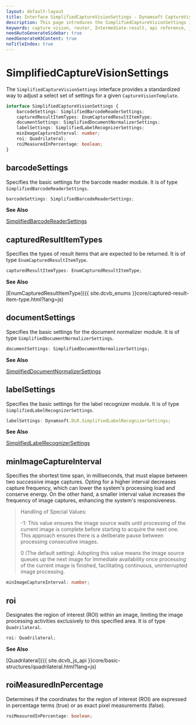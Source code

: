 ```yaml
---
layout: default-layout
title: Interface SimplifiedCaptureVisionSettings - Dynamsoft CaptureVisionRouter Module JS Edition API Reference v2.6.1000
description: This page introduces the SimplifiedCaptureVisionSettings interface in Dynamsoft CaptureVisionRouter Module JS Edition v2.6.1000.
keywords: capture vision, router, Intermediate-result, api reference, javascript, js
needAutoGenerateSidebar: true
needGenerateH3Content: true
noTitleIndex: true
---
```


# SimplifiedCaptureVisionSettings

The `SimplifiedCaptureVisionSettings` interface provides a standardized way to adjust a select set of settings for a given `CaptureVisionTemplate`.

```typescript
interface SimplifiedCaptureVisionSettings {
    barcodeSettings: SimplifiedBarcodeReaderSettings;
    capturedResultItemTypes: EnumCapturedResultItemType;
    documentSettings: SimplifiedDocumentNormalizerSettings;
    labelSettings: SimplifiedLabelRecognizerSettings;
    minImageCaptureInterval: number;
    roi: Quadrilateral;
    roiMeasuredInPercentage: boolean;
}
```

## barcodeSettings

Specifies the basic settings for the barcode reader module. It is of type `SimplifiedBarcodeReaderSettings`.

```typescript
barcodeSettings: SimplifiedBarcodeReaderSettings;
```

**See Also**

[SimplifiedBarcodeReaderSettings](https://www.dynamsoft.com/barcode-reader/docs/web/programming/javascript/api-reference/interfaces/simplified-barcode-reader-settings.html)

## capturedResultItemTypes

Specifies the types of result items that are expected to be returned. It is of type `EnumCapturedResultItemType`.

```typescript
capturedResultItemTypes: EnumCapturedResultItemType;
```

**See Also**

[EnumCapturedResultItemType]({{ site.dcvb_enums }}core/captured-result-item-type.html?lang=js)

## documentSettings

Specifies the basic settings for the document normalizer module. It is of type `SimplifiedDocumentNormalizerSettings`.

```typescript
documentSettings: SimplifiedDocumentNormalizerSettings;
```

**See Also**

[SimplifiedDocumentNormalizerSettings](https://www.dynamsoft.com/document-normalizer/docs/web/programming/javascript/api-reference/interfaces/simplified-document-normalizer-settings.html)

## labelSettings

Specifies the basic settings for the label recognizer module. It is of type `SimplifiedLabelRecognizerSettings`.

```typescript
labelSettings: Dynamsoft.DLR.SimplifiedLabelRecognizerSettings;
```

**See Also**

[SimplifiedLabelRecognizerSettings](https://www.dynamsoft.com/label-recognition/docs/web/programming/javascript/api-reference/interfaces/simplified-label-recognizer-settings.html?lang=js)

## minImageCaptureInterval

Specifies the shortest time span, in milliseconds, that must elapse between two successive image captures. Opting for a higher interval decreases capture frequency, which can lower the system's processing load and conserve energy. On the other hand, a smaller interval value increases the frequency of image captures, enhancing the system's responsiveness.

> Handling of Special Values:
>
> -1: This value ensures the image source waits until processing of the current image is complete before starting to acquire the next one. This approach ensures there is a deliberate pause between processing consecutive images.
>
> 0 (The default setting): Adopting this value means the image source queues up the next image for immediate availability once processing of the current image is finished, facilitating continuous, uninterrupted image processing.

```typescript
minImageCaptureInterval: number;
```

## roi

Designates the region of interest (ROI) within an image, limiting the image processing activities exclusively to this specified area. It is of type `Quadrilateral`.

```typescript
roi: Quadrilateral;
```

**See Also**

[Quadrilateral]({{ site.dcvb_js_api }}core/basic-structures/quadrilateral.html?lang=js)

## roiMeasuredInPercentage

Determines if the coordinates for the region of interest (ROI) are expressed in percentage terms (true) or as exact pixel measurements (false).

```typescript
roiMeasuredInPercentage: boolean;
```
